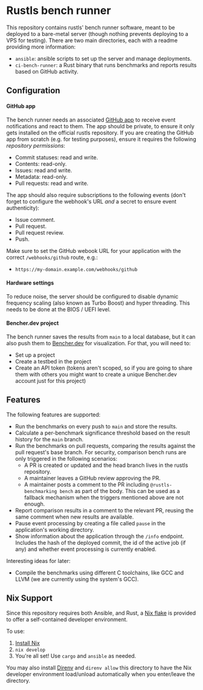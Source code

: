 # Rustls bench runner

This repository contains rustls' bench runner software, meant to be deployed to a bare-metal server
(though nothing prevents deploying to a VPS for testing). There are two main directories, each with
a readme providing more information:

- `ansible`: ansible scripts to set up the server and manage deployments.
- `ci-bench-runner`: a Rust binary that runs benchmarks and reports results based on GitHub activity.

## Configuration

#### GitHub app

The bench runner needs an associated [GitHub app](https://docs.github.com/en/apps) to receive event
notifications and react to them. The app should be private, to ensure it only gets installed on the
official rustls repository. If you are creating the GitHub app from scratch (e.g. for testing
purposes), ensure it requires the following _repository permissions_:

- Commit statuses: read and write.
- Contents: read-only.
- Issues: read and write.
- Metadata: read-only.
- Pull requests: read and write.

The app should also require subscriptions to the following events (don't forget to configure the
webhook's URL _and_ a secret to ensure event authenticity):

- Issue comment.
- Pull request.
- Pull request review.
- Push.

Make sure to set the GitHub webook URL for your application with the correct
`/webhooks/github` route, e.g.:

- `https://my-domain.example.com/webhooks/github`

#### Hardware settings

To reduce noise, the server should be configured to disable dynamic frequency scaling (also known as
Turbo Boost) and hyper threading. This needs to be done at the BIOS / UEFI level.

#### Bencher.dev project

The bench runner saves the results from `main` to a local database, but it can also push them to
[Bencher.dev] for visualization. For that, you will need to:

- Set up a project
- Create a testbed in the project
- Create an API token (tokens aren't scoped, so if you are going to share them with others you might
  want to create a unique Bencher.dev account just for this project)

## Features

The following features are supported:

- Run the benchmarks on every push to `main` and store the results.
- Calculate a per-benchmark significance threshold based on the result history for the `main` branch.
- Run the benchmarks on pull requests, comparing the results against the pull request's base branch.
  For security, comparison bench runs are only triggered in the following scenarios:
  - A PR is created or updated and the head branch lives in the rustls repository.
  - A maintainer leaves a GitHub review approving the PR.
  - A maintainer posts a comment to the PR including `@rustls-benchmarking bench` as part of the
    body. This can be used as a fallback mechanism when the triggers mentioned above are not enough.
- Report comparison results in a comment to the relevant PR, reusing the same comment when new
  results are available.
- Pause event processing by creating a file called `pause` in the application's working directory.
- Show information about the application through the `/info` endpoint. Includes the hash of the
  deployed commit, the id of the active job (if any) and whether event processing is currently
  enabled.

Interesting ideas for later:

- Compile the benchmarks using different C toolchains, like GCC and LLVM (we are currently using the
  system's GCC).

## Nix Support

Since this repository requires both Ansible, and Rust, a [Nix flake] is provided
to offer a self-contained developer environment.

To use:
1. [Install Nix]
2. `nix develop`
3. You're all set! Use `cargo` and `ansible` as needed.

You may also install [Direnv] and `direnv allow` this directory to have the Nix
developer environment load/unload automatically when you enter/leave the
directory.

[Nix flake]: https://zero-to-nix.com/concepts/flakes
[Install Nix]: https://nixos.org/
[Direnv]: https://direnv.net/
[Bencher.dev]: https://bencher.dev/
